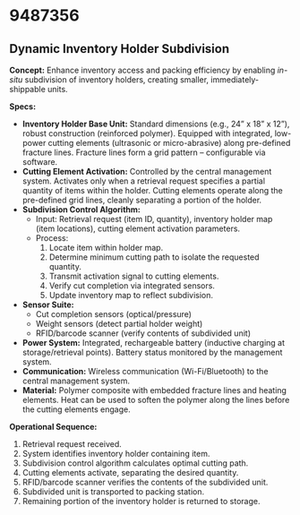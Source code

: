 # 9487356

## Dynamic Inventory Holder Subdivision

**Concept:** Enhance inventory access and packing efficiency by enabling *in-situ* subdivision of inventory holders, creating smaller, immediately-shippable units.

**Specs:**

*   **Inventory Holder Base Unit:** Standard dimensions (e.g., 24” x 18” x 12”), robust construction (reinforced polymer). Equipped with integrated, low-power cutting elements (ultrasonic or micro-abrasive) along pre-defined fracture lines.  Fracture lines form a grid pattern – configurable via software.
*   **Cutting Element Activation:** Controlled by the central management system. Activates only when a retrieval request specifies a partial quantity of items within the holder. Cutting elements operate along the pre-defined grid lines, cleanly separating a portion of the holder.
*   **Subdivision Control Algorithm:**
    *   Input: Retrieval request (item ID, quantity), inventory holder map (item locations), cutting element activation parameters.
    *   Process:
        1.  Locate item within holder map.
        2.  Determine minimum cutting path to isolate the requested quantity.
        3.  Transmit activation signal to cutting elements.
        4.  Verify cut completion via integrated sensors.
        5.  Update inventory map to reflect subdivision.
*   **Sensor Suite:**
    *   Cut completion sensors (optical/pressure)
    *   Weight sensors (detect partial holder weight)
    *   RFID/barcode scanner (verify contents of subdivided unit)
*   **Power System:** Integrated, rechargeable battery (inductive charging at storage/retrieval points).  Battery status monitored by the management system.
*   **Communication:** Wireless communication (Wi-Fi/Bluetooth) to the central management system.
*   **Material:** Polymer composite with embedded fracture lines and heating elements. Heat can be used to soften the polymer along the lines before the cutting elements engage.

**Operational Sequence:**

1.  Retrieval request received.
2.  System identifies inventory holder containing item.
3.  Subdivision control algorithm calculates optimal cutting path.
4.  Cutting elements activate, separating the desired quantity.
5.  RFID/barcode scanner verifies the contents of the subdivided unit.
6.  Subdivided unit is transported to packing station.
7.  Remaining portion of the inventory holder is returned to storage.